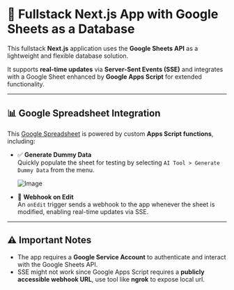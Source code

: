 # 🧩 Fullstack Next.js App with Google Sheets as a Database

This fullstack **Next.js** application uses the **Google Sheets API** as a lightweight and flexible database solution.

It supports **real-time updates** via **Server-Sent Events (SSE)** and integrates with a Google Sheet enhanced by **Google Apps Script** for extended functionality.

---

## 📊 Google Spreadsheet Integration

This [Google Spreadsheet](https://docs.google.com/spreadsheets/d/1Jk4Lg1STkrI665Y8TZe_3sQzRExEuk4hl8bSJsNUEKQ/edit?usp=sharing) is powered by custom **Apps Script functions**, including:

- ✅ **Generate Dummy Data**  
  Quickly populate the sheet for testing by selecting `AI Tool > Generate Dummy Data` from the menu.

  ![Image](https://github.com/user-attachments/assets/a7ae3fe7-c16d-46c5-b40d-1ca0eeff5027)

- 🔁 **Webhook on Edit**  
  An `onEdit` trigger sends a webhook to the app whenever the sheet is modified, enabling real-time updates via SSE.

---

## ⚠️ Important Notes

- The app requires a **Google Service Account** to authenticate and interact with the Google Sheets API.
- SSE might not work since Google Apps Script requires a **publicly accessible webhook URL**, use tool like **ngrok** to expose local url.
